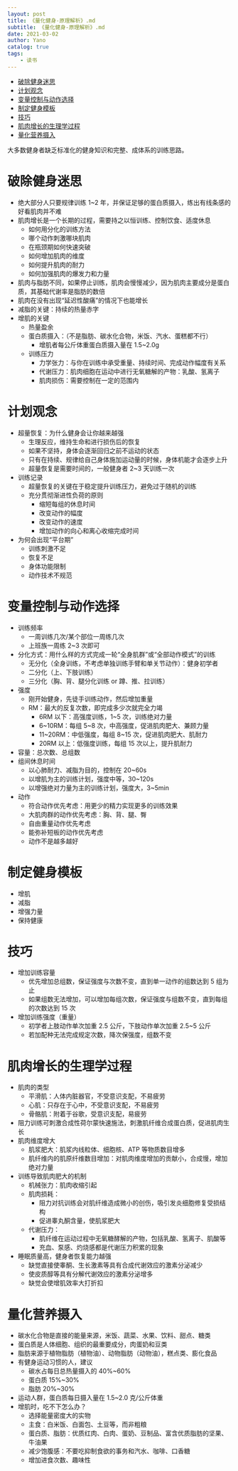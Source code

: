 ```yaml
---
layout: post
title: 《量化健身-原理解析》.md
subtitle: 《量化健身-原理解析》.md
date: 2021-03-02
author: Yano
catalog: true
tags:
    - 读书
---
```




- [破除健身迷思](#破除健身迷思)
- [计划观念](#计划观念)
- [变量控制与动作选择](#变量控制与动作选择)
- [制定健身模板](#制定健身模板)
- [技巧](#技巧)
- [肌肉增长的生理学过程](#肌肉增长的生理学过程)
- [量化营养摄入](#量化营养摄入)


大多数健身者缺乏标准化的健身知识和完整、成体系的训练思路。

# 破除健身迷思
* 绝大部分人只要规律训练 1~2 年，并保证足够的蛋白质摄入，练出有线条感的好看肌肉并不难
* 肌肉增长是一个长期的过程，需要持之以恒训练、控制饮食、适度休息
    * 如何用分化的训练方法
    * 哪个动作刺激哪块肌肉
    * 在瓶颈期如何快速突破
    * 如何增加肌肉的维度
    * 如何提升肌肉的耐力
    * 如何加强肌肉的爆发力和力量
* 肌肉与脂肪不同，如果停止训练，肌肉会慢慢减少，因为肌肉主要成分是蛋白质，其基础代谢率是脂肪的数倍
* 肌肉在没有出现“延迟性酸痛”的情况下也能增长
* 减脂的关键：持续的热量赤字
* 增肌的关键
    * 热量盈余
    * 蛋白质摄入：（不是脂肪、碳水化合物，米饭、汽水、蛋糕都不行）
        * 增肌者每公斤体重蛋白质摄入量在 1.5~2.0g
    * 训练压力
        * 力学张力：与你在训练中承受重量、持续时间、完成动作幅度有关系
        * 代谢压力：肌肉细胞在运动中进行无氧糖解的产物：乳酸、氢离子
        * 肌肉损伤：需要控制在一定的范围内

# 计划观念
* 超量恢复：为什么健身会让你越来越强
    * 生理反应，维持生命和进行损伤后的恢复
    * 如果不坚持，身体会逐渐回归之前不运动的状态
    * 只有在持续、规律给自己身体施加运动量的时候，身体机能才会逐步上升
    * 超量恢复是需要时间的，一般健身者 2~3 天训练一次
* 训练记录
    * 超量恢复的关键在于稳定提升训练压力，避免过于随机的训练
    * 充分贯彻渐进性负荷的原则
        * 缩短每组的休息时间
        * 改变动作的幅度
        * 改变动作的速度
        * 增加动作的向心和离心收缩完成时间
* 为何会出现“平台期”
    * 训练刺激不足
    * 恢复不足
    * 身体功能限制
    * 动作技术不规范

# 变量控制与动作选择
* 训练频率
    * 一周训练几次/某个部位一周练几次
    * 上班族一周练 2~3 次即可
* 分化方式：用什么样的方式完成一轮“全身肌群”或“全部动作模式”的训练
    * 无分化（全身训练，不考虑单独训练手臂和单关节动作）：健身初学者
    * 二分化（上、下肢训练）
    * 三分化（胸、背、腿分化训练 or 蹲、推、拉训练）
* 强度
    * 刚开始健身，先徒手训练动作，然后增加重量
    * RM：最大的反复次数，即完成多少次就完全力竭
        * 6RM 以下：高强度训练，1~5 次，训练绝对力量
        * 6~10RM：每组 5~8 次，中高强度，促进肌肉肥大、兼顾力量
        * 11~20RM：中低强度，每组 8~15 次，促进肌肉肥大、肌耐力
        * 20RM 以上：低强度训练，每组 15 次以上，提升肌耐力
* 容量：总次数、总组数
* 组间休息时间
    * 以心肺耐力、减脂为目的，控制在 20~60s
    * 以增肌为主的训练计划，强度中等，30~120s
    * 以增强绝对力量为主的训练计划，强度大，3~5min
* 动作
    * 符合动作优先考虑：用更少的精力实现更多的训练效果
    * 大肌肉群的动作优先考虑：胸、背、腿、臀
    * 自由重量动作优先考虑
    * 能弥补短板的动作优先考虑
    * 动作不是越多越好

# 制定健身模板
* 增肌
* 减脂
* 增强力量
* 保持健康

# 技巧
* 增加训练容量
    * 优先增加总组数，保证强度与次数不变，直到单一动作的组数达到 5 组为止
    * 如果组数无法增加，可以增加每组次数，保证强度与组数不变，直到每组的次数达到 15 次
* 增加训练强度（重量）
    * 初学者上肢动作单次加重 2.5 公斤，下肢动作单次加重 2.5~5 公斤
    * 若加配种无法完成规定次数，降次保强度，组数不变

# 肌肉增长的生理学过程
* 肌肉的类型
    * 平滑肌：人体内脏器官，不受意识支配，不易疲劳
    * 心肌：只存在于心中，不受意识支配，不易疲劳
    * 骨骼肌：附着于谷歌，受意识支配，易疲劳
* 阻力训练可刺激合成性荷尔蒙快速施法，刺激肌纤维合成蛋白质，促进肌肉生长
* 肌肉维度增大
    * 肌浆肥大：肌浆内线粒体、细胞核、ATP 等物质数目增多
    * 肌纤维内的肌原纤维数目增加：对肌肉维度增加的贡献小，合成慢，增加绝对力量
* 训练导致肌肉肥大的机制
    * 机械张力：肌肉收缩引起
    * 肌肉损耗：
        * 阻力对抗训练会对肌纤维造成微小的创伤，吸引发炎细胞修复受损结构
        * 促进睾丸酮含量，使肌浆肥大
    * 代谢压力：
        * 肌纤维在运动过程中无氧糖酵解的产物，包括乳酸、氢离子、肌酸等
        * 充血、泵感、灼烧感都是代谢压力积累的现象
* 睡眠质量高，健身者恢复能力越强
    * 缺觉直接使睾酮、生长激素等具有合成代谢效应的激素分泌减少
    * 使皮质醇等具有分解代谢效应的激素分泌增多
    * 缺觉会使增肌效率大打折扣

# 量化营养摄入
* 碳水化合物是直接的能量来源，米饭、蔬菜、水果、饮料、甜点、糖类
* 蛋白质是人体细胞、组织的最重要成分，肉蛋奶和豆类
* 脂肪来源于植物脂肪（植物油）、动物脂肪（动物油），糕点类、膨化食品
* 有健身运动习惯的人，建议
    * 碳水占每日总热量摄入的 40%~60%
    * 蛋白质 15%~30%
    * 脂肪 20%~30%
* 运动人群，蛋白质每日摄入量在 1.5~2.0 克/公斤体重
* 增肌时，吃不下怎么办？
    * 选择能量密度大的实物
    * 主食：白米饭、白面包、土豆等，而非粗粮
    * 蛋白质、脂肪：优质红肉、白肉、蛋奶、豆制品、富含优质脂肪的坚果、牛油果
    * 减少饱腹感：不要吃抑制食欲的事务和汽水、咖啡、口香糖
    * 增加进食次数、趣味性
